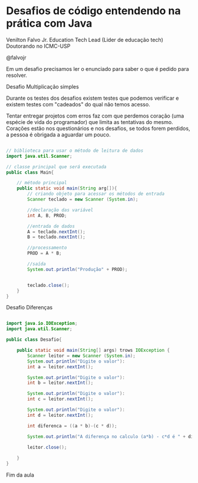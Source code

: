 # Desafios de código entendendo na prática com Java

Venilton Falvo Jr. Education Tech Lead (Lider de educação tech)  
Doutorando no ICMC-USP  

@falvojr

Em um desafio precisamos ler o enunciado para saber o que é pedido para resolver.

Desafio Multiplicação simples

Durante os testes dos desafios existem testes que podemos verificar e existem testes com "cadeados" do qual não temos acesso.

Tentar entregar projetos com erros faz com que perdemos coração (uma espécie de vida do programador) que limita as tentativas do mesmo. Corações estão nos questionários e nos desafios, se todos forem perdidos, a pessoa é obrigada a aguardar um pouco.

~~~java

// biblioteca para usar o método de leitura de dados
import java.util.Scanner;

// classe principal que será executada
public class Main{

    // método principal
    public static void main(String arg[]){
        // criando objeto para acessar os métodos de entrada
        Scanner teclado = new Scanner (System.in);

        //declaração das variável
        int A, B, PROD;

        //entrada de dados
        A = teclado.nextInt();
        B = teclado.nextInt();

        //processamento
        PROD = A * B;

        //saída
        System.out.println("Produção" + PROD);


        teclado.close();
    }
}

~~~

Desafio Diferenças

~~~java

import java.io.IOException;
import java.util.Scanner;

public class Desafio{

    public static void main(String[] args) trows IOException {
        Scanner leitor = new Scanner (System.in);
        System.out.println("Digite o valor"):
        int a = leitor.nextInt();

        System.out.println("Digite o valor"):
        int b = leitor.nextInt();

        System.out.println("Digite o valor"):
        int c = leitor.nextInt();

        System.out.println("Digite o valor"):
        int d = leitor.nextInt();

        int diferenca = ((a * b)-(c * d));

        System.out.println("A diferença no calculo (a*b) - c*d é " + diferença);

        leitor.close();
        
    }
}

~~~

Fim da aula
